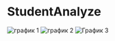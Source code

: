 # StudentAnalyze

![график 1](https://user-images.githubusercontent.com/70507752/210075315-aadc07c3-74a4-4086-8433-512065b9f993.PNG)
![график 2](https://user-images.githubusercontent.com/70507752/210075321-cb386de6-6a0f-42fb-ab94-19b29690cb87.PNG)
![График 3](https://user-images.githubusercontent.com/70507752/210075324-7fd6f0a0-fd4b-4172-926d-a129966da5f5.PNG)
